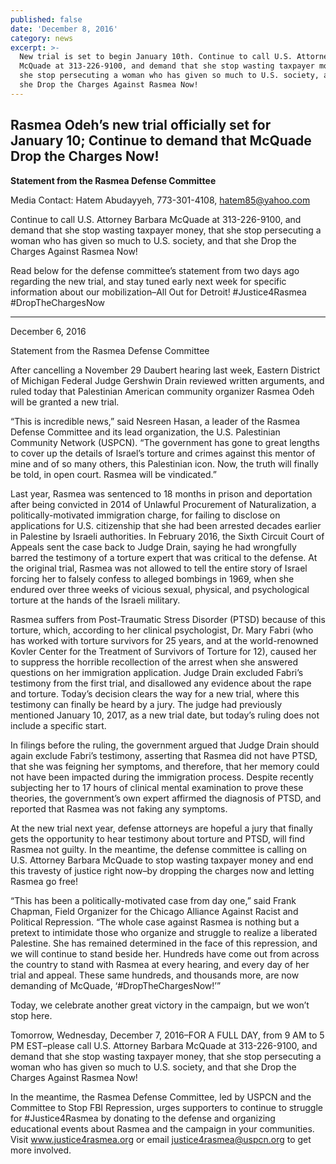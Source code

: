 ```yaml
---
published: false
date: 'December 8, 2016'
category: news
excerpt: >-
  New trial is set to begin January 10th. Continue to call U.S. Attorney Barbara
  McQuade at 313-226-9100, and demand that she stop wasting taxpayer money, that
  she stop persecuting a woman who has given so much to U.S. society, and that
  she Drop the Charges Against Rasmea Now!
---
```

## Rasmea Odeh’s new trial officially set for January 10; Continue to demand that McQuade Drop the Charges Now!

**Statement from the Rasmea Defense Committee**

Media Contact: Hatem Abudayyeh, 773-301-4108, hatem85@yahoo.com

Continue to call U.S. Attorney Barbara McQuade at 313-226-9100, and demand that she stop wasting taxpayer money, that she stop persecuting a woman who has given so much to U.S. society, and that she Drop the Charges Against Rasmea Now!

Read below for the defense committee’s statement from two days ago regarding the new trial, and stay tuned early next week for specific information about our mobilization–All Out for Detroit! #Justice4Rasmea #DropTheChargesNow

******************************************************

December 6, 2016

Statement from the Rasmea Defense Committee

After cancelling a November 29 Daubert hearing last week, Eastern District of Michigan Federal Judge Gershwin Drain reviewed written arguments, and ruled today that Palestinian American community organizer Rasmea Odeh will be granted a new trial.

“This is incredible news,” said Nesreen Hasan, a leader of the Rasmea Defense Committee and its lead organization, the U.S. Palestinian Community Network (USPCN). “The government has gone to great lengths to cover up the details of Israel’s torture and crimes against this mentor of mine and of so many others, this Palestinian icon. Now, the truth will finally be told, in open court.  Rasmea will be vindicated.”

Last year, Rasmea was sentenced to 18 months in prison and deportation after being convicted in 2014 of Unlawful Procurement of Naturalization, a politically-motivated immigration charge, for failing to disclose on applications for U.S. citizenship that she had been arrested decades earlier in Palestine by Israeli authorities. In February 2016, the Sixth Circuit Court of Appeals sent the case back to Judge Drain, saying he had wrongfully barred the testimony of a torture expert that was critical to the defense. At the original trial, Rasmea was not allowed to tell the entire story of Israel forcing her to falsely confess to alleged bombings in 1969, when she endured over three weeks of vicious sexual, physical, and psychological torture at the hands of the Israeli military.

Rasmea suffers from Post-Traumatic Stress Disorder (PTSD) because of this torture, which, according to her clinical psychologist, Dr. Mary Fabri (who has worked with torture survivors for 25 years, and at the world-renowned Kovler Center for the Treatment of Survivors of Torture for 12), caused her to suppress the horrible recollection of the arrest when she answered questions on her immigration application. Judge Drain excluded Fabri’s testimony from the first trial, and disallowed any evidence about the rape and torture. Today’s decision clears the way for a new trial, where this testimony can finally be heard by a jury. The judge had previously mentioned January 10, 2017, as a new trial date, but today’s ruling does not include a specific start.

In filings before the ruling, the government argued that Judge Drain should again exclude Fabri’s testimony, asserting that Rasmea did not have PTSD, that she was feigning her symptoms, and therefore, that her memory could not have been impacted during the immigration process. Despite recently subjecting her to 17 hours of clinical mental examination to prove these theories, the government’s own expert affirmed the diagnosis of PTSD, and reported that Rasmea was not faking any symptoms.

At the new trial next year, defense attorneys are hopeful a jury that finally gets the opportunity to hear testimony about torture and PTSD, will find Rasmea not guilty.  In the meantime, the defense committee is calling on U.S. Attorney Barbara McQuade to stop wasting taxpayer money and end this travesty of justice right now–by dropping the charges now and letting Rasmea go free!

“This has been a politically-motivated case from day one,” said Frank Chapman, Field Organizer for the Chicago Alliance Against Racist and Political Repression. “The whole case against Rasmea is nothing but a pretext to intimidate those who organize and struggle to realize a liberated Palestine. She has remained determined in the face of this repression, and we will continue to stand beside her. Hundreds have come out from across the country to stand with Rasmea at every hearing, and every day of her trial and appeal. These same hundreds, and thousands more, are now demanding of McQuade, ‘#DropTheChargesNow!’”

Today, we celebrate another great victory in the campaign, but we won’t stop here.  

Tomorrow, Wednesday, December 7, 2016–FOR A FULL DAY, from 9 AM to 5 PM EST–please call U.S. Attorney Barbara McQuade at 313-226-9100, and demand that she stop wasting taxpayer money, that she stop persecuting a woman who has given so much to U.S. society, and that she Drop the Charges Against Rasmea Now!

In the meantime, the Rasmea Defense Committee, led by USPCN and the Committee to Stop FBI Repression, urges supporters to continue to struggle for #Justice4Rasmea by donating to the defense and organizing educational events about Rasmea and the campaign in your communities. Visit www.justice4rasmea.org or email justice4rasmea@uspcn.org to get more involved.

